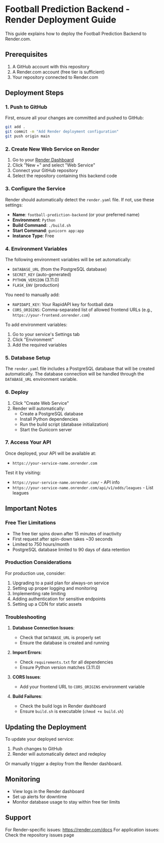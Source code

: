 # Football Prediction Backend - Render Deployment Guide

This guide explains how to deploy the Football Prediction Backend to Render.com.

## Prerequisites

1. A GitHub account with this repository
2. A Render.com account (free tier is sufficient)
3. Your repository connected to Render.com

## Deployment Steps

### 1. Push to GitHub

First, ensure all your changes are committed and pushed to GitHub:

```bash
git add .
git commit -m "Add Render deployment configuration"
git push origin main
```

### 2. Create New Web Service on Render

1. Go to your [Render Dashboard](https://dashboard.render.com/)
2. Click "New +" and select "Web Service"
3. Connect your GitHub repository
4. Select the repository containing this backend code

### 3. Configure the Service

Render should automatically detect the `render.yaml` file. If not, use these settings:

- **Name**: `football-prediction-backend` (or your preferred name)
- **Environment**: `Python`
- **Build Command**: `./build.sh`
- **Start Command**: `gunicorn app:app`
- **Instance Type**: Free

### 4. Environment Variables

The following environment variables will be set automatically:
- `DATABASE_URL` (from the PostgreSQL database)
- `SECRET_KEY` (auto-generated)
- `PYTHON_VERSION` (3.11.0)
- `FLASK_ENV` (production)

You need to manually add:
- `RAPIDAPI_KEY`: Your RapidAPI key for football data
- `CORS_ORIGINS`: Comma-separated list of allowed frontend URLs (e.g., `https://your-frontend.onrender.com`)

To add environment variables:
1. Go to your service's Settings tab
2. Click "Environment" 
3. Add the required variables

### 5. Database Setup

The `render.yaml` file includes a PostgreSQL database that will be created automatically. The database connection will be handled through the `DATABASE_URL` environment variable.

### 6. Deploy

1. Click "Create Web Service"
2. Render will automatically:
   - Create a PostgreSQL database
   - Install Python dependencies
   - Run the build script (database initialization)
   - Start the Gunicorn server

### 7. Access Your API

Once deployed, your API will be available at:
- `https://your-service-name.onrender.com`

Test it by visiting:
- `https://your-service-name.onrender.com/` - API info
- `https://your-service-name.onrender.com/api/v1/odds/leagues` - List leagues

## Important Notes

### Free Tier Limitations

- The free tier spins down after 15 minutes of inactivity
- First request after spin-down takes ~30 seconds
- Limited to 750 hours/month
- PostgreSQL database limited to 90 days of data retention

### Production Considerations

For production use, consider:
1. Upgrading to a paid plan for always-on service
2. Setting up proper logging and monitoring
3. Implementing rate limiting
4. Adding authentication for sensitive endpoints
5. Setting up a CDN for static assets

### Troubleshooting

1. **Database Connection Issues**: 
   - Check that `DATABASE_URL` is properly set
   - Ensure the database is created and running

2. **Import Errors**:
   - Check `requirements.txt` for all dependencies
   - Ensure Python version matches (3.11.0)

3. **CORS Issues**:
   - Add your frontend URL to `CORS_ORIGINS` environment variable

4. **Build Failures**:
   - Check the build logs in Render dashboard
   - Ensure `build.sh` is executable (`chmod +x build.sh`)

## Updating the Deployment

To update your deployed service:
1. Push changes to GitHub
2. Render will automatically detect and redeploy

Or manually trigger a deploy from the Render dashboard.

## Monitoring

- View logs in the Render dashboard
- Set up alerts for downtime
- Monitor database usage to stay within free tier limits

## Support

For Render-specific issues: https://render.com/docs
For application issues: Check the repository issues page